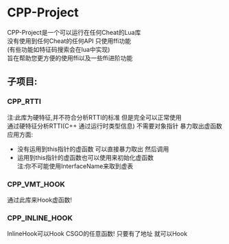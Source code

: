 # CPP-Project

CPP-Project是一个可以运行在任何Cheat的Lua库<br> 
没有使用到任何Cheat的任何API 只使用ffi功能<br> 
(有些功能如特征码搜索会在lua中实现)<br> 
旨在帮助您更方便的使用ffi以及一些ffi进阶功能<br> 


## 子项目:

### CPP_RTTI

注:此库为硬特征,并不符合分析RTTI的标准 但是完全可以正常使用<br> 
通过硬特征分析RTTI(C++ 通过运行时类型信息) 不需要对象指针 暴力取出虚函数<br> 
应用方面:
  * 没有运用到this指针的虚函数 可以直接暴力取出 然后调用<br> 
  * 运用到this指针的虚函数也可以使用来初始化虚函数<br> 
注:你不可能使用InterfaceName来取到虚表

### CPP_VMT_HOOK

通过此库来Hook虚函数!

### CPP_INLINE_HOOK

InlineHook可以Hook CSGO的任意函数!
只要有了地址 就可以Hook
